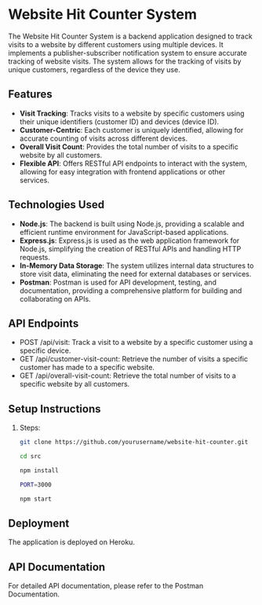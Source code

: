 # Website Hit Counter System

The Website Hit Counter System is a backend application designed to track visits to a website by different customers using multiple devices. It implements a publisher-subscriber notification system to ensure accurate tracking of website visits. The system allows for the tracking of visits by unique customers, regardless of the device they use.

## Features

- **Visit Tracking**: Tracks visits to a website by specific customers using their unique identifiers (customer ID) and devices (device ID).
- **Customer-Centric**: Each customer is uniquely identified, allowing for accurate counting of visits across different devices.
- **Overall Visit Count**: Provides the total number of visits to a specific website by all customers.
- **Flexible API**: Offers RESTful API endpoints to interact with the system, allowing for easy integration with frontend applications or other services.

## Technologies Used

- **Node.js**: The backend is built using Node.js, providing a scalable and efficient runtime environment for JavaScript-based applications.
- **Express.js**: Express.js is used as the web application framework for Node.js, simplifying the creation of RESTful APIs and handling HTTP requests.
- **In-Memory Data Storage**: The system utilizes internal data structures to store visit data, eliminating the need for external databases or services.
- **Postman**: Postman is used for API development, testing, and documentation, providing a comprehensive platform for building and collaborating on APIs.

## API Endpoints
 - POST /api/visit: Track a visit to a website by a specific customer using a specific device.
 - GET /api/customer-visit-count: Retrieve the number of visits a specific customer has made to a specific website.
 - GET /api/overall-visit-count: Retrieve the total number of visits to a specific website by all customers.


## Setup Instructions

1. Steps:

   ```bash
   git clone https://github.com/yourusername/website-hit-counter.git
   
   cd src

   npm install

   PORT=3000

   npm start


## Deployment
The application is deployed on Heroku.

## API Documentation
For detailed API documentation, please refer to the Postman Documentation.
